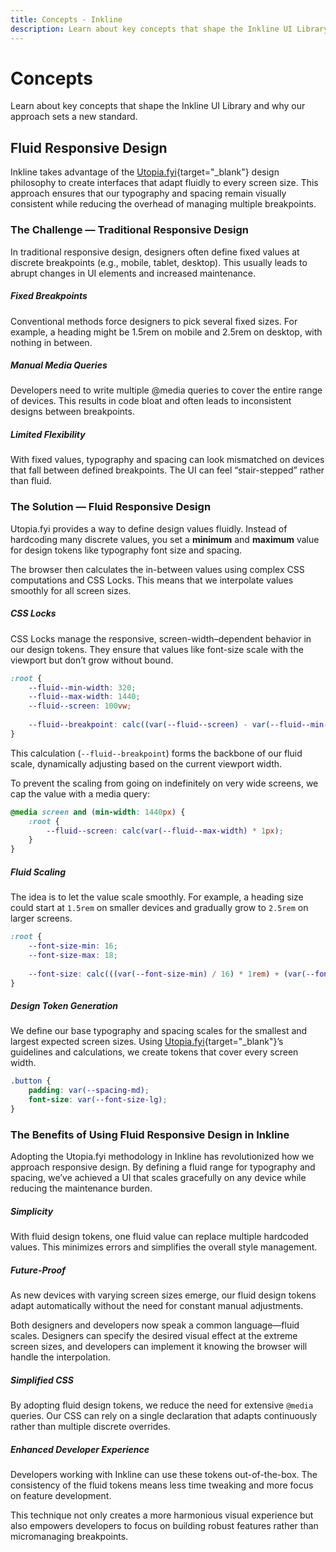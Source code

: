 ```yaml
---
title: Concepts - Inkline
description: Learn about key concepts that shape the Inkline UI Library and why our approach sets a new standard.
---
```


# Concepts

Learn about key concepts that shape the Inkline UI Library and why our approach sets a new standard. 

## Fluid Responsive Design

Inkline takes advantage of the [Utopia.fyi](https://utopia.fyi){target="_blank"} design philosophy to create interfaces that adapt fluidly to every screen size. This approach ensures that our typography and spacing remain visually consistent while reducing the overhead of managing multiple breakpoints.


### The Challenge — Traditional Responsive Design

In traditional responsive design, designers often define fixed values at discrete breakpoints (e.g., mobile, tablet, desktop). This usually leads to abrupt changes in UI elements and increased maintenance. 

##### Fixed Breakpoints

Conventional methods force designers to pick several fixed sizes. For example, a heading might be 1.5rem on mobile and 2.5rem on desktop, with nothing in between.

##### Manual Media Queries

Developers need to write multiple @media queries to cover the entire range of devices. This results in code bloat and often leads to inconsistent designs between breakpoints.

##### Limited Flexibility

With fixed values, typography and spacing can look mismatched on devices that fall between defined breakpoints. The UI can feel “stair-stepped” rather than fluid.

### The Solution — Fluid Responsive Design 

Utopia.fyi provides a way to define design values fluidly. Instead of hardcoding many discrete values, you set a **minimum** and **maximum** value for design tokens like typography font size and spacing. 

The browser then calculates the in-between values using complex CSS computations and CSS Locks. This means that we interpolate values smoothly for all screen sizes.

##### CSS Locks

CSS Locks manage the responsive, screen-width–dependent behavior in our design tokens. They ensure that values like font-size scale with the viewport but don’t grow without bound.

```css
:root {
    --fluid--min-width: 320;
    --fluid--max-width: 1440;
    --fluid--screen: 100vw;
    
    --fluid--breakpoint: calc((var(--fluid--screen) - var(--fluid--min-width) / 16 * 1rem) / (var(--fluid--max-width) - var(--fluid--min-width)));
}
```

This calculation (`--fluid--breakpoint`) forms the backbone of our fluid scale, dynamically adjusting based on the current viewport width.

To prevent the scaling from going on indefinitely on very wide screens, we cap the value with a media query:

```css
@media screen and (min-width: 1440px) {
    :root {
        --fluid--screen: calc(var(--fluid--max-width) * 1px);
    }
}
```

##### Fluid Scaling

The idea is to let the value scale smoothly. For example, a heading size could start at `1.5rem` on smaller devices and gradually grow to `2.5rem` on larger screens.

```css
:root {
    --font-size-min: 16;
    --font-size-max: 18;
    
    --font-size: calc(((var(--font-size-min) / 16) * 1rem) + (var(--font-size-max) - var(--font-size-min)) * var(--fluid--breakpoint));
}
```

##### Design Token Generation

We define our base typography and spacing scales for the smallest and largest expected screen sizes. Using [Utopia.fyi](https://utopia.fyi){target="_blank"}’s guidelines and calculations, we create tokens that cover every screen width.

```css
.button {
    padding: var(--spacing-md);
    font-size: var(--font-size-lg);
}
```

### The Benefits of Using Fluid Responsive Design in Inkline

Adopting the Utopia.fyi methodology in Inkline has revolutionized how we approach responsive design. By defining a fluid range for typography and spacing, we’ve achieved a UI that scales gracefully on any device while reducing the maintenance burden. 

##### Simplicity

With fluid design tokens, one fluid value can replace multiple hardcoded values. This minimizes errors and simplifies the overall style management.

##### Future-Proof

As new devices with varying screen sizes emerge, our fluid design tokens adapt automatically without the need for constant manual adjustments.

Both designers and developers now speak a common language—fluid scales. Designers can specify the desired visual effect at the extreme screen sizes, and developers can implement it knowing the browser will handle the interpolation.

##### Simplified CSS

By adopting fluid design tokens, we reduce the need for extensive `@media` queries. Our CSS can rely on a single declaration that adapts continuously rather than multiple discrete overrides.

##### Enhanced Developer Experience

Developers working with Inkline can use these tokens out-of-the-box. The consistency of the fluid tokens means less time tweaking and more focus on feature development.


This technique not only creates a more harmonious visual experience but also empowers developers to focus on building robust features rather than micromanaging breakpoints.


